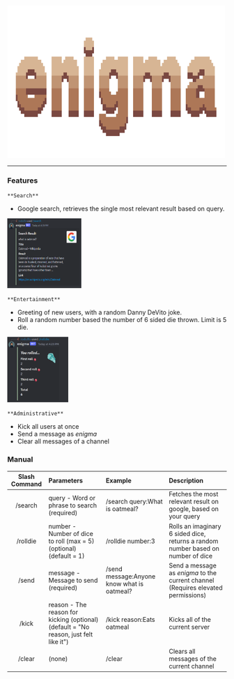 <img src="./media/banner1.png" alt="banner" width="500" height="350">
<hr>

### Features

    **Search**
- Google search, retrieves the single most relevant result based on query.
<img src="./media/search_ss.png" alt="search command screenshot" width="170" height="160">

    **Entertainment**
- Greeting of new users, with a random Danny DeVito joke.
- Roll a random number based the number of 6 sided die thrown. 
    Limit is 5 die.
<img src="./media/rolldie_ss.png" alt="rolldie command screenshot" width="140" height="150">


    **Administrative**
- Kick all users at once 
- Send a message as *enigma*
- Clear all messages of a channel

### Manual
| Slash Command | Parameters | Example | Description |
| :--: | :-- | :-- | :-- |
| /search | query - Word or phrase to search (required) | /search query:What is oatmeal? | Fetches the most relevant result on google, based on your query |
| /rolldie | number - Number of dice to roll (max = 5) (optional) (default = 1) | /rolldie number:3 | Rolls an imaginary 6 sided dice, returns a random number based on number of dice | 
| /send | message - Message to send (required) | /send message:Anyone know what is oatmeal? | Send a message as *enigma* to the current channel (Requires elevated permissions) |
| /kick | reason - The reason for kicking (optional) (default = "No reason, just felt like it") | /kick reason:Eats oatmeal | Kicks all of the current server |
| /clear | (none) | /clear | Clears all messages of the current channel |
